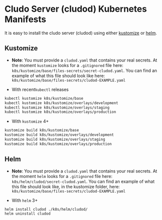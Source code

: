# Cludo Server (cludod) Kubernetes Manifests

It is easy to install the cludo server (cludod) using either [kustomize](https://kustomize.io/) or [helm](https://helm.sh/).

## Kustomize

* **Note**: You must provide a `cludod.yaml` that contains your real secrets. At the moment `kustomize` looks for a `.gitignored` file here: `k8s/kustomize/base/files-secrets/secret-cludod.yaml`. You can find an example of what this file should look like here: `k8s/kustomize/base/files-secrets/cludod-EXAMPLE.yaml`

* With recent`kubectl` releases

```sh
kubectl kustomize k8s/kustomize/base
kubectl kustomize k8s/kustomize/overlays/development
kubectl kustomize k8s/kustomize/overlays/staging
kubectl kustomize k8s/kustomize/overlays/production
```

* With `kustomize` 4+

```sh
kustomize build k8s/kustomize/base
kustomize build k8s/kustomize/overlays/development
kustomize build k8s/kustomize/overlays/staging
kustomize build k8s/kustomize/overlays/production
```

## Helm

* **Note**: You must provide a `cludod.yaml` that contains your real secrets. At the moment `helm` looks for a `.gitignored` file here: `k8s/helm/cludod/secret-cludod.yaml`. You can find an example of what this file should look like, in the kustomize folder, here: `k8s/kustomize/base/files-secrets/cludod-EXAMPLE.yaml`

* With `helm` 3+

```
helm install cludod ./k8s/helm/cludod/
helm uninstall cludod
```
